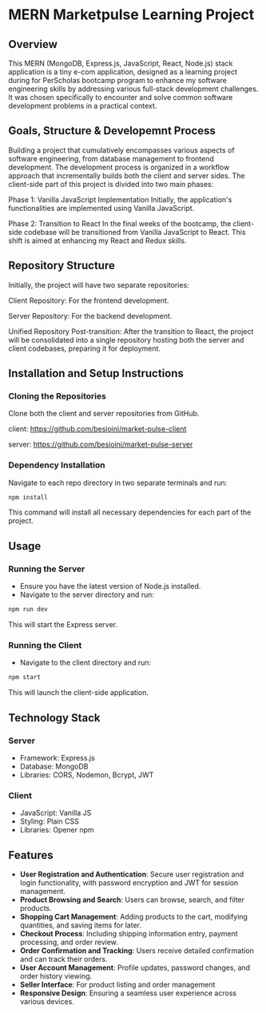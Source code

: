 
# MERN Marketpulse Learning Project

## Overview
This MERN (MongoDB, Express.js, JavaScript, React, Node.js) stack application is a tiny e-com application, designed as a learning project during for PerScholas bootcamp program to enhance my software engineering skills by addressing various full-stack development challenges. It was chosen specifically to encounter and solve common software development problems in a practical context.

## Goals, Structure & Developemnt Process
Building a project that cumulatively encompasses various aspects of software engineering, from database management to frontend development.
The development process is organized in a workflow approach that incrementally builds both the client and server sides. The client-side part of this project is divided into two main phases:

Phase 1: Vanilla JavaScript Implementation 
Initially, the application's functionalities are implemented using Vanilla JavaScript.

Phase 2: Transition to React
In the final weeks of the bootcamp, the client-side codebase will be transitioned from Vanilla JavaScript to React. This shift is aimed at enhancing my React and Redux skills.

## Repository Structure
Initially, the project will have two separate repositories:

Client Repository: For the frontend development.

Server Repository: For the backend development.

Unified Repository Post-transition: After the transition to React, the project will be consolidated into a single repository hosting both the server and client codebases, preparing it for deployment.

## Installation and Setup Instructions
### Cloning the Repositories
Clone both the client and server repositories from GitHub.

client: https://github.com/besioini/market-pulse-client

server: https://github.com/besioini/market-pulse-server
### Dependency Installation
Navigate to each repo directory in two separate terminals and run:
```bash
npm install
```
This command will install all necessary dependencies for each part of the project.

## Usage
### Running the Server
- Ensure you have the latest version of Node.js installed.
- Navigate to the server directory and run:
```bash
npm run dev
```
This will start the Express server.

### Running the Client
- Navigate to the client directory and run:
```bash
npm start
```
This will launch the client-side application.

## Technology Stack
### Server
- Framework: Express.js
- Database: MongoDB
- Libraries: CORS, Nodemon, Bcrypt, JWT

### Client
- JavaScript: Vanilla JS
- Styling: Plain CSS
- Libraries: Opener npm

## Features
- **User Registration and Authentication**: Secure user registration and login functionality, with password encryption and JWT for session management.
- **Product Browsing and Search**: Users can browse, search, and filter products.
- **Shopping Cart Management**: Adding products to the cart, modifying quantities, and saving items for later.
- **Checkout Process**: Including shipping information entry, payment processing, and order review.
- **Order Confirmation and Tracking**: Users receive detailed confirmation and can track their orders.
- **User Account Management**: Profile updates, password changes, and order history viewing.
- **Seller Interface**: For product listing and order management 
- **Responsive Design**: Ensuring a seamless user experience across various devices.


